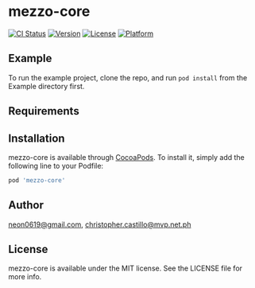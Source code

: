 # mezzo-core

[![CI Status](https://img.shields.io/travis/neon0619@gmail.com/mezzo-core.svg?style=flat)](https://travis-ci.org/neon0619@gmail.com/mezzo-core)
[![Version](https://img.shields.io/cocoapods/v/mezzo-core.svg?style=flat)](https://cocoapods.org/pods/mezzo-core)
[![License](https://img.shields.io/cocoapods/l/mezzo-core.svg?style=flat)](https://cocoapods.org/pods/mezzo-core)
[![Platform](https://img.shields.io/cocoapods/p/mezzo-core.svg?style=flat)](https://cocoapods.org/pods/mezzo-core)

## Example

To run the example project, clone the repo, and run `pod install` from the Example directory first.

## Requirements

## Installation

mezzo-core is available through [CocoaPods](https://cocoapods.org). To install
it, simply add the following line to your Podfile:

```ruby
pod 'mezzo-core'
```

## Author

neon0619@gmail.com, christopher.castillo@mvp.net.ph

## License

mezzo-core is available under the MIT license. See the LICENSE file for more info.
